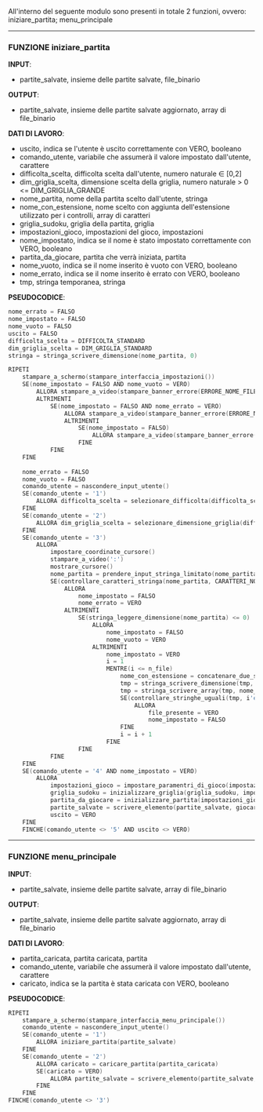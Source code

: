 All'interno del seguente modulo sono presenti in totale 2 funzioni, ovvero: iniziare_partita; menu_principale

---
### FUNZIONE  iniziare_partita
**INPUT**:
- partite_salvate, insieme delle partite salvate, file_binario

**OUTPUT**:
- partite_salvate, insieme delle partite salvate aggiornato, array di file_binario

**DATI DI LAVORO**:
- uscito, indica se l'utente è uscito correttamente con VERO, booleano
- comando_utente, variabile che assumerà il valore impostato dall'utente, carattere
- difficolta_scelta, difficolta scelta dall'utente, numero naturale $\in$ \[0,2]
- dim_griglia_scelta, dimensione scelta della griglia, numero naturale > 0 <= DIM_GRIGLIA_GRANDE
- nome_partita, nome della partita scelto dall'utente, stringa
- nome_con_estensione, nome scelto con aggiunta dell'estensione utilizzato per i controlli, array di caratteri
- griglia_sudoku, griglia della partita, griglia
- impostazioni_gioco, impostazioni del gioco, impostazioni
- nome_impostato, indica se il nome è stato impostato correttamente con VERO, booleano
- partita_da_giocare, partita che verrà iniziata, partita
- nome_vuoto, indica se il nome inserito è vuoto con VERO, booleano
- nome_errato, indica se il nome inserito è errato con VERO, booleano
- tmp, stringa temporanea, stringa

**PSEUDOCODICE**:
```C
nome_errato = FALSO
nome_impostato = FALSO
nome_vuoto = FALSO
uscito = FALSO
difficolta_scelta = DIFFICOLTA_STANDARD
dim_griglia_scelta = DIM_GRIGLIA_STANDARD
stringa = stringa_scrivere_dimensione(nome_partita, 0)

RIPETI
	stampare_a_schermo(stampare_interfaccia_impostazioni())  
	SE(nome_impostato = FALSO AND nome_vuoto = VERO)
		ALLORA stampare_a_video(stampare_banner_errore(ERRORE_NOME_FILE_VUOTO))
		ALTRIMENTI 
			SE(nome_impostato = FALSO AND nome_errato = VERO)
				ALLORA stampare_a_video(stampare_banner_errore(ERRORE_NOME_FILE_ERRATO))
				ALTRIMENTI 
					SE(nome_impostato = FALSO)
						ALLORA stampare_a_video(stampare_banner_errore(ERRORE_NOME_FILE))
					FINE
			FINE
	FINE
	
	nome_errato = FALSO
	nome_vuoto = FALSO
	comando_utente = nascondere_input_utente()
	SE(comando_utente = '1')
		ALLORA difficolta_scelta = selezionare_difficolta(difficolta_scelta)
	FINE
	SE(comando_utente = '2')
		ALLORA dim_griglia_scelta = selezionare_dimensione_griglia(difficolta_scelta)
	FINE
	SE(comando_utente = '3')
		ALLORA 
			impostare_coordinate_cursore()
			stampare_a_video(':')
			mostrare_cursore()
			nome_partita = prendere_input_stringa_limitato(nome_partita, DIM_MAX_STRINGA - calcolare_lunghezza_array_caratteri(ESTENSIONE_FILE))
			SE(controllare_caratteri_stringa(nome_partita, CARATTERI_NOME_FILE_NON_AMMESSI) = FALSO)
				ALLORA 
					nome_impostato = FALSO 
					nome_errato = VERO
				ALTRIMENTI 
					SE(stringa_leggere_dimensione(nome_partita) <= 0)
						ALLORA 
							nome_impostato = FALSO
							nome_vuoto = VERO
						ALTRIMENTI 
							nome_impostato = VERO
							i = 1
							MENTRE(i <= n_file)
								nome_con_estensione = concatenare_due_stringhe(stringa_leggere_array(nome_partita), ESTENSIONE_FILE)
								tmp = stringa_scrivere_dimensione(tmp, calcolare_lunghezza_array_caratteri(nome_con_estensione))
								tmp = stringa_scrivere_array(tmp, nome_con_estensione, caloclare_lunghezza_array(nome_con_estensione))
								SE(controllare_stringhe_uguali(tmp, i'esima posizione di partite_salvate) = VERO)
									ALLORA
										file_presente = VERO
										nome_impostato = FALSO
								FINE
								i = i + 1
							FINE
					FINE		
			FINE
	FINE
	SE(comando_utente = '4' AND nome_impostato = VERO)
		ALLORA 
			impostazioni_gioco = impostare_paramentri_di_gioco(impostazioni_gioco, difficolta_scelta, dim_griglia_scelta)
			griglia_sudoku = inizializzare_griglia(griglia_sudoku, impostazioni_gioco)
			partita_da_giocare = inizializzare_partita(impostazioni_gioco, griglia_sudoku, nome_partita, partita_da_giocare)
			partite_salvate = scrivere_elemento(partite_salvate, giocare_partita(partita_da_giocare))
			uscito = VERO
	FINE
	FINCHE(comando_utente <> '5' AND uscito <> VERO)
```
---
### FUNZIONE  menu_principale
**INPUT**:
- partite_salvate, insieme delle partite salvate, array di file_binario

**OUTPUT**:
- partite_salvate, insieme delle partite salvate aggiornato, array di file_binario

**DATI DI LAVORO**:
- partita_caricata, partita caricata, partita
- comando_utente, variabile che assumerà il valore impostato dall'utente, carattere
- caricato, indica se la partita è stata caricata con VERO, booleano

**PSEUDOCODICE**:
```C
RIPETI
	stampare_a_schermo(stampare_interfaccia_menu_principale())	
	comando_utente = nascondere_input_utente()
	SE(comando_utente = '1')
		ALLORA iniziare_partita(partite_salvate)
	FINE
	SE(comando_utente = '2')
		ALLORA caricato = caricare_partita(partita_caricata)
		SE(caricato = VERO)
			ALLORA partite_salvate = scrivere_elemento(partite_salvate, giocare_partita(partita_caricata))	
		FINE
	FINE
FINCHE(comando_utente <> '3')
```